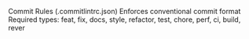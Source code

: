 Commit Rules (.commitlintrc.json)
Enforces conventional commit format
Required types: feat, fix, docs, style, refactor, test, chore, perf, ci, build, rever